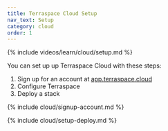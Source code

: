 ```yaml
---
title: Terraspace Cloud Setup
nav_text: Setup
category: cloud
order: 1
---
```


{% include videos/learn/cloud/setup.md %}

You can set up up Terraspace Cloud with these steps:

1. Sign up for an account at [app.terraspace.cloud](https://app.terraspace.cloud)
2. Configure Terraspace
3. Deploy a stack

{% include cloud/signup-account.md %}

{% include cloud/setup-deploy.md %}
